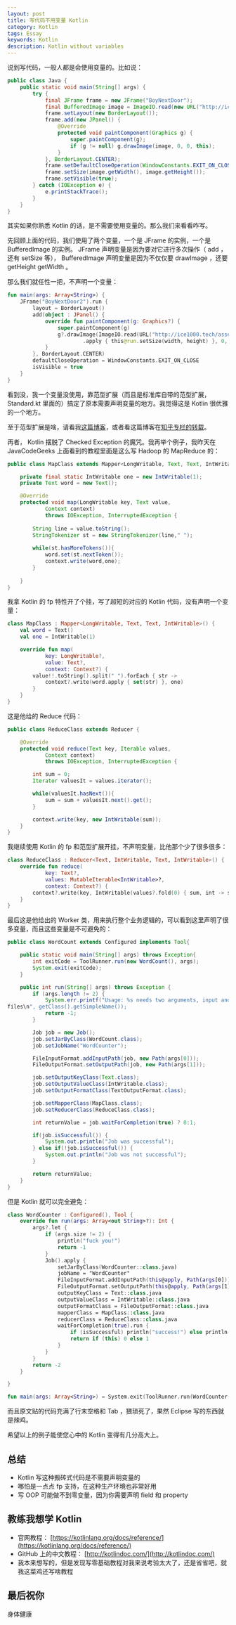 ```yaml
---
layout: post
title: 写代码不用变量 Kotlin
category: Kotlin
tags: Essay
keywords: Kotlin
description: Kotlin without variables
---
```


说到写代码，一般人都是会使用变量的。比如说：

```java
public class Java {
	public static void main(String[] args) {
		try {
			final JFrame frame = new JFrame("BoyNextDoor");
			final BufferedImage image = ImageIO.read(new URL("http://ice1000.tech/assets/img/avatar.jpg"));
			frame.setLayout(new BorderLayout());
			frame.add(new JPanel() {
				@Override
				protected void paintComponent(Graphics g) {
					super.paintComponent(g);
					if (g != null) g.drawImage(image, 0, 0, this);
				}
			}, BorderLayout.CENTER);
			frame.setDefaultCloseOperation(WindowConstants.EXIT_ON_CLOSE);
			frame.setSize(image.getWidth(), image.getHeight());
			frame.setVisible(true);
		} catch (IOException e) {
			e.printStackTrace();
		}
	}
}
```


其实如果你熟悉 Kotlin 的话，是不需要使用变量的。那么我们来看看咋写。


先回顾上面的代码，我们使用了两个变量，一个是 JFrame 的实例，一个是 BufferedImage 的实例。 JFrame 声明变量是因为要对它进行多次操作（ add ，还有 setSize 等）， BufferedImage 声明变量是因为不仅仅要 drawImage ，还要 getHeight getWidth 。

那么我们就任性一把，不声明一个变量：

```kotlin
fun main(args: Array<String>) {
	JFrame("BoyNextDoor2").run {
		layout = BorderLayout()
		add(object : JPanel() {
			override fun paintComponent(g: Graphics?) {
				super.paintComponent(g)
				g?.drawImage(ImageIO.read(URL("http://ice1000.tech/assets/img/avatar.jpg"))
						.apply { this@run.setSize(width, height) }, 0, 0, this)
			}
		}, BorderLayout.CENTER)
		defaultCloseOperation = WindowConstants.EXIT_ON_CLOSE
		isVisible = true
	}
}
```

看到没，我一个变量没使用，靠范型扩展（而且是标准库自带的范型扩展， Standard.kt 里面的）搞定了原本需要声明变量的地方。我觉得这是 Kotlin 很优雅的一个地方。

至于范型扩展是啥，请看我[这篇博客](http://ice1000.tech/2016/10/17/LearnKotlin7.html)，或者看这篇博客在[知乎专栏的转载](https://zhuanlan.zhihu.com/p/23071063)。

再者， Kotlin 摆脱了 Checked Exception 的魔咒。我再举个例子，我昨天在 JavaCodeGeeks 上面看到的教程里面是这么写 Hadoop 的 MapReduce 的：

```java
public class MapClass extends Mapper<LongWritable, Text, Text, IntWritable> {

	private final static IntWritable one = new IntWritable(1);
	private Text word = new Text();

	@Override
	protected void map(LongWritable key, Text value,
			Context context)
			throws IOException, InterruptedException {
		
		String line = value.toString();
		StringTokenizer st = new StringTokenizer(line," ");
		
		while(st.hasMoreTokens()){
			word.set(st.nextToken());
			context.write(word,one);
		}
		
	}
}
```

我拿 Kotlin 的 fp 特性开了个挂，写了超短的对应的 Kotlin 代码，没有声明一个变量：

```kotlin
class MapClass : Mapper<LongWritable, Text, Text, IntWritable>() {
	val word = Text()
	val one = IntWritable(1)

	override fun map(
			key: LongWritable?,
			value: Text?,
			context: Context?) {
		value!!.toString().split(" ").forEach { str ->
			context?.write(word.apply { set(str) }, one)
		}
	}
}
```

这是他给的 Reduce 代码：

```java
public class ReduceClass extends Reducer {

	@Override
	protected void reduce(Text key, Iterable values,
			Context context)
			throws IOException, InterruptedException {

		int sum = 0;
		Iterator valuesIt = values.iterator();

		while(valuesIt.hasNext()){
			sum = sum + valuesIt.next().get();
		}

		context.write(key, new IntWritable(sum));
	}
}
```

我继续使用 Kotlin 的 fp 和范型扩展开挂，不声明变量，比他那个少了很多很多：

```kotlin
class ReduceClass : Reducer<Text, IntWritable, Text, IntWritable>() {
	override fun reduce(
			key: Text?,
			values: MutableIterable<IntWritable>?,
			context: Context?) {
		context?.write(key, IntWritable(values?.fold(0) { sum, int -> sum + int.get() } ?: 0))
	}
}
```

最后这是他给出的 Worker 类，用来执行整个业务逻辑的，可以看到这里声明了很多变量，而且这些变量是不可避免的：

```java
public class WordCount extends Configured implements Tool{

	public static void main(String[] args) throws Exception{
		int exitCode = ToolRunner.run(new WordCount(), args);
		System.exit(exitCode);
	}

	public int run(String[] args) throws Exception {
		if (args.length != 2) {
			System.err.printf("Usage: %s needs two arguments, input and output 
files\n", getClass().getSimpleName());
			return -1;
		}

		Job job = new Job();
		job.setJarByClass(WordCount.class);
		job.setJobName("WordCounter");

		FileInputFormat.addInputPath(job, new Path(args[0]));
		FileOutputFormat.setOutputPath(job, new Path(args[1]));

		job.setOutputKeyClass(Text.class);
		job.setOutputValueClass(IntWritable.class);
		job.setOutputFormatClass(TextOutputFormat.class);

		job.setMapperClass(MapClass.class);
		job.setReducerClass(ReduceClass.class);

		int returnValue = job.waitForCompletion(true) ? 0:1;

		if(job.isSuccessful()) {
			System.out.println("Job was successful");
		} else if(!job.isSuccessful()) {
			System.out.println("Job was not successful");
		}

		return returnValue;
	}
}
```

但是 Kotlin 就可以完全避免：

```kotlin
class WordCounter : Configured(), Tool {
	override fun run(args: Array<out String>?): Int {
		args?.let {
			if (args.size != 2) {
				println("fuck you!")
				return -1
			}
			Job().apply {
				setJarByClass(WordCounter::class.java)
				jobName = "WordCounter"
				FileInputFormat.addInputPath(this@apply, Path(args[0]))
				FileOutputFormat.setOutputPath(this@apply, Path(args[1]))
				outputKeyClass = Text::class.java
				outputValueClass = IntWritable::class.java
				outputFormatClass = FileOutputFormat::class.java
				mapperClass = MapClass::class.java
				reducerClass = ReduceClass::class.java
				waitForCompletion(true).run {
					if (isSuccessful) println("success!") else println("failed!")
					return if (this) 0 else 1
				}
			}
		}
		return -2
	}

}

fun main(args: Array<String>) = System.exit(ToolRunner.run(WordCounter(), args))
```


而且原文贴的代码充满了行末空格和 Tab ，猥琐死了，果然 Eclipse 写的东西就是辣鸡。

希望以上的例子能使您心中的 Kotlin 变得有几分高大上。

## 总结

+ Kotlin 写这种搬砖式代码是不需要声明变量的
+ 哪怕是一点点 fp 支持，在这种生产环境也非常好用
+ 写 OOP 可能做不到零变量，因为你需要声明 field 和 property

## 教练我想学 Kotlin

+ 官网教程： [https://kotlinlang.org/docs/reference/](https://kotlinlang.org/docs/reference/)
+ GitHub 上的中文教程： [http://kotlindoc.com/](http://kotlindoc.com/)
+ 我本来想写的，但是发现写零基础教程对我来说考验太大了，还是省省吧，就我这菜鸡还写啥教程

## 最后祝你

身体健康


